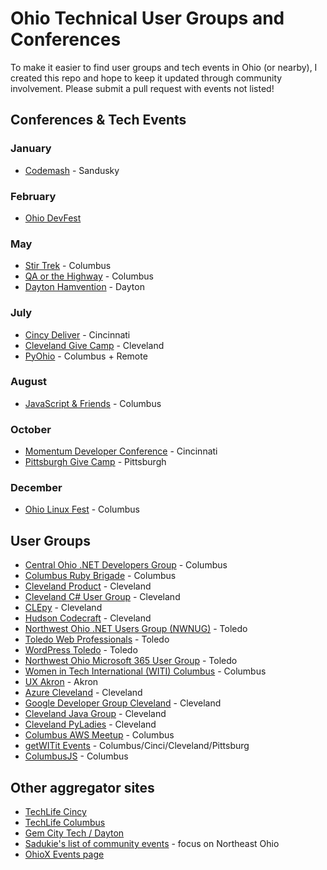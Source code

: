 # Ohio Technical User Groups and Conferences

To make it easier to find user groups and tech events in Ohio (or nearby), I created this repo and 
hope to keep it updated through community involvement. Please submit a pull request with events not 
listed!

## Conferences & Tech Events

### January

* [Codemash](https://codemash.org) - Sandusky

### February

* [Ohio DevFest](https://ohiodevfest.com)

### May

* [Stir Trek](https://stirtrek.com) - Columbus
* [QA or the Highway](https://www.qaorthehwy.com/) - Columbus
* [Dayton Hamvention](https://hamvention.org/) - Dayton

### July

* [Cincy Deliver](https://www.cincydeliver.org) - Cincinnati
* [Cleveland Give Camp](https://www.clevelandgivecamp.org) - Cleveland
* [PyOhio](https://www.pyohio.org/) - Columbus + Remote

### August

* [JavaScript & Friends](https://www.javascriptandfriends.com) - Columbus

### October

* [Momentum Developer Conference](https://momentumdevcon.com/) - Cincinnati
* [Pittsburgh Give Camp](https://www.pghgivecamp.org) - Pittsburgh


### December

* [Ohio Linux Fest](https://olfconference.org/) - Columbus

## User Groups

* [Central Ohio .NET Developers Group](https://www.meetup.com/Central-Ohio-NET-Developers-Group-CONDG/) - Columbus
* [Columbus Ruby Brigade](https://www.columbusrb.com/) - Columbus
* [Cleveland Product](https://www.meetup.com/Cleveland-Product/) - Cleveland
* [Cleveland C# User Group](https://www.meetup.com/cleveland-c-vb-net-user-group/) - Cleveland
* [CLEpy](https://www.clepy.org/) - Cleveland
* [Hudson Codecraft](https://www.meetup.com/Hudson-Codecraft/) - Cleveland
* [Northwest Ohio .NET Users Group (NWNUG)](https://www.meetup.com/NW-NUG/) - Toledo
* [Toledo Web Professionals](https://www.meetup.com/Toledo-Web-Professionals/) - Toledo
* [WordPress Toledo](https://www.meetup.com/WordPressToledo/) - Toledo
* [Northwest Ohio Microsoft 365 User Group](https://www.linkedin.com/groups/4911440/) - Toledo
* [Women in Tech International (WITI) Columbus](https://witi.com/networks/columbus/) - Columbus
* [UX Akron](https://www.meetup.com/uxakron/) - Akron
* [Azure Cleveland](https://www.meetup.com/Azure-Cleveland-Meetup/) - Cleveland
* [Google Developer Group Cleveland](https://www.meetup.com/google-developer-group-cleveland/) - Cleveland
* [Cleveland Java Group](https://www.meetup.com/Cleveland-Java/) - Cleveland
* [Cleveland PyLadies](https://www.meetup.com/Cle-PyLadies/) - Cleveland
* [Columbus AWS Meetup](https://www.meetup.com/Columbus-AWS-amazon-web-services-Meetup/) - Columbus
* [getWITit Events](https://getwitit.org/events/) - Columbus/Cinci/Cleveland/Pittsburg
* [ColumbusJS](http://columbusjs.org/) - Columbus

## Other aggregator sites

* [TechLife Cincy](https://www.meetup.com/TechLife-Cincinnati/)
* [TechLife Columbus](https://www.techlifecolumbus.com/events/)
* [Gem City Tech / Dayton](https://www.meetup.com/gem-city-tech/)
* [Sadukie's list of community events](https://github.com/sadukie/community) - focus on Northeast Ohio
* [OhioX Events page](https://www.ohiox.org/events)

